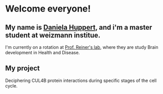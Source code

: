 # Welcome everyone!

My name is [Daniela Huppert](https://weizmann.elsevierpure.com/en/persons/daniela-huppert-revach/), and i'm a master student at weizmann institue.
---
I'm currently on a rotation at [Prof. Reiner's lab](https://www.weizmann.ac.il/molgen/Reiner/), where they are study Brain development in Health and Disease.

## My project
Deciphering CUL4B protein interactions during specific stages of the cell cycle.

